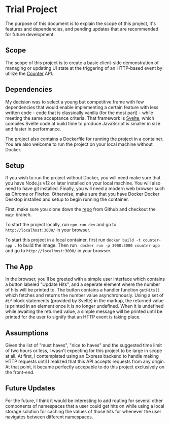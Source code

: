 # Trial Project

The purpose of this document is to explain the scope of this project, it's features and dependencies, and pending updates that are recommended for future development.

## Scope

The scope of this project is to create a basic client-side demonstration of managing or updating UI state at the triggering of an HTTP-based event by utilize the [Counter](https://countapi.xyz/) API. 

## Dependencies

My decision was to select a young but competitive frame with few dependencies that would enable implementing a certain feature with less written code - code that is classically vanilla (for the most part) - while meeting the same acceptance criteria. That framework is [Svelte](https://svelte.dev/), which compiles Svelte code at build time to produce JavaScript is smaller in size and faster in performance. 

The project also contains a Dockerfile for running the project in a container. You are also welcome to run the project on your local machine without Docker.

## Setup

If you wish to run the project without Docker, you will need make sure that you have Node.js v12 or later installed on your local machine. You will also need to have git installed. Finally, you will need a modern web browser such as Chrome or Firefox. Otherwise, make sure that you have Docker Docker Desktop installed and setup to begin running the container.

First, make sure you clone down the [repo](https://github.com/mvaden/fearless_demo) from Github and checkout the `main` branch. 

To start the project locally, run `npm run dev` and go to `http://localhost:3000/` in your browser.

To start this project in a local container, first run `docker build -t counter-app .` to build the image. Then run ` docker run -p 3000:3000 counter-app` and go to `http://localhost:3000/` in your browser.

## The App

In the browser, you'll be greeted with a simple user interface which contains a button labeled "Update Hits", and a seperate element where the number of hits will be printed to. The button contains a handler function `getHits()` which fetches and returns the number value asynchronously. Using a set of `#if` block statements (provided by Svelte) in the markup, the returned value is printed in an element once it is no longer undefined. When it is undefined while awaiting the returned value, a simple message will be printed until be printed for the user to signify that an HTTP event is taking place.

## Assumptions

Given the list of "must haves", "nice to haves" and the suggested time limit of two hours or less, I wasn't expecting for this project to be large in scope at all. At first, I contemplated using an Express backend to handle making HTTP requests until I realized that this API accepts requests from any origin. At that point, it became perfectly accepable to do this project exclusively on the front-end. 

## Future Updates

For the future, I think it would be interesting to add routing for several other components of namespaces that a user could get hits on while using a local storage solution for caching the values of those hits for whenever the user navigates between different namespaces. 

